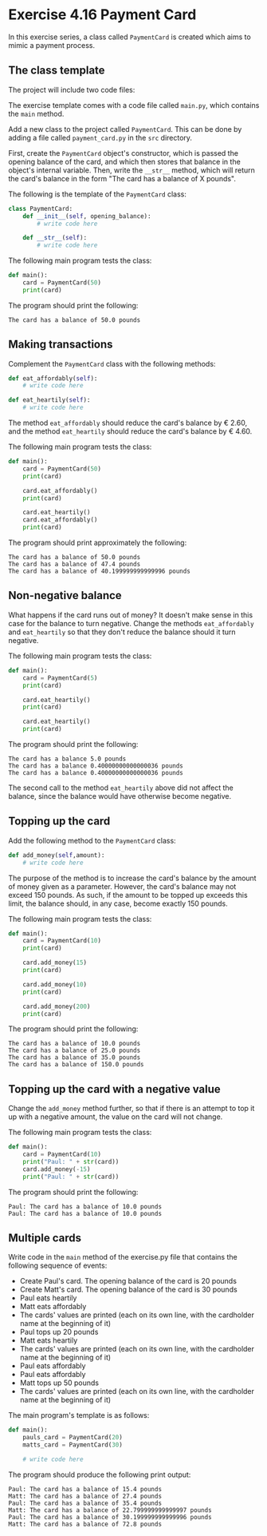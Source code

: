 # Exercise 4.16 Payment Card

In this exercise series, a class called `PaymentCard` is created which aims to mimic a payment process.

## The class template

The project will include two code files:

The exercise template comes with a code file called `main.py`, which contains the `main` method.

Add a new class to the project called `PaymentCard`. This can be done by adding a file called `payment_card.py` in the `src` directory.

First, create the `PaymentCard` object's constructor, which is passed the opening balance of the card, and which then stores that balance in the object's internal variable. Then, write the `__str__` method, which will return the card's balance in the form "The card has a balance of X pounds".

The following is the template of the `PaymentCard` class:


```python
class PaymentCard:
    def __init__(self, opening_balance):
        # write code here

    def __str__(self):
        # write code here
```

The following main program tests the class:

```python
def main():
    card = PaymentCard(50)
    print(card)
```

The program should print the following:

```plaintext
The card has a balance of 50.0 pounds
```

## Making transactions

Complement the `PaymentCard` class with the following methods:

```python
def eat_affordably(self):
    # write code here

def eat_heartily(self):
    # write code here
```

The method `eat_affordably` should reduce the card's balance by € 2.60, and the method `eat_heartily` should reduce the card's balance by € 4.60.

The following main program tests the class:

```python
def main():
    card = PaymentCard(50)
    print(card)

    card.eat_affordably()
    print(card)

    card.eat_heartily()
    card.eat_affordably()
    print(card)
```

The program should print approximately the following:

```plaintext
The card has a balance of 50.0 pounds
The card has a balance of 47.4 pounds
The card has a balance of 40.199999999999996 pounds
```

## Non-negative balance

What happens if the card runs out of money? It doesn't make sense in this case for the balance to turn negative. Change the methods `eat_affordably` and `eat_heartily` so that they don't reduce the balance should it turn negative.

The following main program tests the class:

```python
def main():
    card = PaymentCard(5)
    print(card)

    card.eat_heartily()
    print(card)

    card.eat_heartily()
    print(card)
```

The program should print the following:

```plaintext
The card has a balance 5.0 pounds
The card has a balance 0.40000000000000036 pounds
The card has a balance 0.40000000000000036 pounds
```

The second call to the method `eat_heartily` above did not affect the balance, since the balance would have otherwise become negative.

## Topping up the card

Add the following method to the `PaymentCard` class:

```python
def add_money(self,amount):
    # write code here
```

The purpose of the method is to increase the card's balance by the amount of money given as a parameter. However, the card's balance may not exceed 150 pounds. As such, if the amount to be topped up exceeds this limit, the balance should, in any case, become exactly 150 pounds.

The following main program tests the class:

```python
def main():
    card = PaymentCard(10)
    print(card)

    card.add_money(15)
    print(card)

    card.add_money(10)
    print(card)

    card.add_money(200)
    print(card)
```

The program should print the following:

```plaintext
The card has a balance of 10.0 pounds
The card has a balance of 25.0 pounds
The card has a balance of 35.0 pounds
The card has a balance of 150.0 pounds
```

## Topping up the card with a negative value

Change the `add_money` method further, so that if there is an attempt to top it up with a negative amount, the value on the card will not change.

The following main program tests the class:

```python
def main():
    card = PaymentCard(10)
    print("Paul: " + str(card))
    card.add_money(-15)
    print("Paul: " + str(card))
```

The program should print the following:

```plaintext
Paul: The card has a balance of 10.0 pounds
Paul: The card has a balance of 10.0 pounds
```

## Multiple cards

Write code in the `main` method of the exercise.py file that contains the following sequence of events:

- Create Paul's card. The opening balance of the card is 20 pounds
- Create Matt's card. The opening balance of the card is 30 pounds
- Paul eats heartily
- Matt eats affordably
- The cards' values ​​are printed (each on its own line, with the cardholder name at the beginning of it)
- Paul tops up 20 pounds
- Matt eats heartily
- The cards' values ​​are printed (each on its own line, with the cardholder name at the beginning of it)
- Paul eats affordably
- Paul eats affordably
- Matt tops up 50 pounds
- The cards' values ​​are printed (each on its own line, with the cardholder name at the beginning of it)

The main program's template is as follows:

```python
def main():
    pauls_card = PaymentCard(20)
    matts_card = PaymentCard(30)

    # write code here
```

The program should produce the following print output:

```plaintext
Paul: The card has a balance of 15.4 pounds
Matt: The card has a balance of 27.4 pounds
Paul: The card has a balance of 35.4 pounds
Matt: The card has a balance of 22.799999999999997 pounds
Paul: The card has a balance of 30.199999999999996 pounds
Matt: The card has a balance of 72.8 pounds
```
